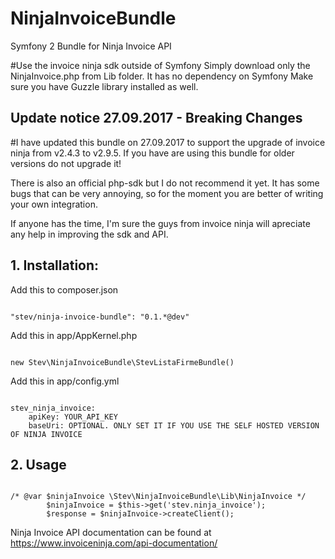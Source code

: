 # NinjaInvoiceBundle
Symfony 2 Bundle for Ninja Invoice API

#Use the invoice ninja sdk outside of Symfony
Simply download only the NinjaInvoice.php from Lib folder. It has no dependency on Symfony
Make sure you have Guzzle library installed as well.

## Update notice 27.09.2017 - Breaking Changes
#I have updated this bundle on 27.09.2017 to support the upgrade of invoice ninja from v2.4.3 to v2.9.5.
If you have are using this bundle for older versions do not upgrade it!

There is also an official php-sdk but I do not recommend it yet. It has some bugs that can be very annoying, so for the moment you are better of writing your own integration.

If anyone has the time, I'm sure the guys from invoice ninja will apreciate any help in improving the sdk and API.

## 1. Installation:
Add this to composer.json
<pre><code>
"stev/ninja-invoice-bundle": "0.1.*@dev"
</code></pre>

Add this in app/AppKernel.php
<pre><code>
new Stev\NinjaInvoiceBundle\StevListaFirmeBundle()
</code></pre>

Add this in app/config.yml
<pre><code>
stev_ninja_invoice:
    apiKey: YOUR_API_KEY
    baseUri: OPTIONAL. ONLY SET IT IF YOU USE THE SELF HOSTED VERSION OF NINJA INVOICE
</code></pre>

## 2. Usage
<pre><code>
/* @var $ninjaInvoice \Stev\NinjaInvoiceBundle\Lib\NinjaInvoice */
        $ninjaInvoice = $this->get('stev.ninja_invoice');
        $response = $ninjaInvoice->createClient();
</code></pre>

Ninja Invoice API documentation can be found at https://www.invoiceninja.com/api-documentation/
